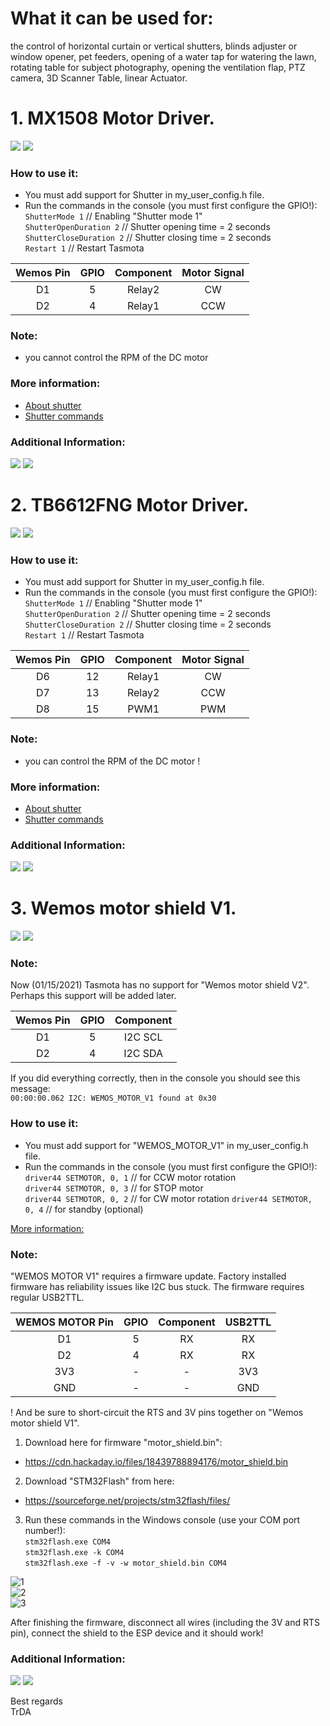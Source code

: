 # What it can be used for: 
the control of horizontal curtain or vertical shutters, blinds adjuster or window opener, pet feeders, opening of a water tap for watering the lawn, rotating table for subject photography, opening the ventilation flap, PTZ camera, 3D Scanner Table, linear Actuator.

# 1. MX1508 Motor Driver.

![](https://raw.githubusercontent.com/TrDA-hab/Projects/master/DC_motor/901.jpg)
![](https://raw.githubusercontent.com/TrDA-hab/Projects/master/DC_motor/902.jpg)

### How to use it:  
 - You must add support for Shutter in my_user_config.h file.
 - Run the commands in the console (you must first configure the GPIO!):  
    `ShutterMode 1`   // Enabling "Shutter mode 1"  
    `ShutterOpenDuration 2`   // Shutter opening time = 2 seconds  
    `ShutterCloseDuration 2`  // Shutter closing time = 2 seconds  
    `Restart 1`   // Restart Tasmota  

Wemos Pin|GPIO|Component|Motor Signal
:-:|:-:|:-:|:-:
D1|5|Relay2|CW
D2|4|Relay1|CCW

### Note:
 - you cannot control the RPM of the DC motor

### More information:
 - [About shutter](https://tasmota.github.io/docs/Blinds-and-Shutters/)
 - [Shutter commands](https://tasmota.github.io/docs/Commands/#shutters)

### Additional Information:
![](https://raw.githubusercontent.com/TrDA-hab/Projects/master/DC_motor/20201224_144050.jpg)
![](https://raw.githubusercontent.com/TrDA-hab/Projects/master/DC_motor/902-1.jpg)

# 2. TB6612FNG Motor Driver.
![](https://raw.githubusercontent.com/TrDA-hab/Projects/master/DC_motor/903.jpg)
![](https://raw.githubusercontent.com/TrDA-hab/Projects/master/DC_motor/904.jpg)

### How to use it:
 - You must add support for Shutter in my_user_config.h file.
 - Run the commands in the console (you must first configure the GPIO!):  
    `ShutterMode 1`   // Enabling "Shutter mode 1"  
    `ShutterOpenDuration 2`   // Shutter opening time = 2 seconds  
    `ShutterCloseDuration 2`  // Shutter closing time = 2 seconds  
    `Restart 1`   // Restart Tasmota  

Wemos Pin|GPIO|Component|Motor Signal
:-:|:-:|:-:|:-:
D6|12|Relay1|CW
D7|13|Relay2|CCW
D8|15|PWM1|PWM

### Note:
 - you can control the RPM of the DC motor !

### More information:
 - [About shutter](https://tasmota.github.io/docs/Blinds-and-Shutters/)
 - [Shutter commands](https://tasmota.github.io/docs/Commands/#shutters)

### Additional Information:
![](https://raw.githubusercontent.com/TrDA-hab/Projects/master/DC_motor/20210103_181349.jpg)
![](https://raw.githubusercontent.com/TrDA-hab/Projects/master/DC_motor/904-1.jpg)

# 3. Wemos motor shield V1.
![](https://raw.githubusercontent.com/TrDA-hab/Projects/master/DC_motor/905.jpg)
![](https://raw.githubusercontent.com/TrDA-hab/Projects/master/DC_motor/906.jpg)

### Note:
Now (01/15/2021) Tasmota has no support for "Wemos motor shield V2". Perhaps this support will be added later.

Wemos Pin|GPIO|Component
:-:|:-:|:-:
D1|5|I2C SCL
D2|4|I2C SDA

If you did everything correctly, then in the console you should see this message:  
`00:00:00.062 I2C: WEMOS_MOTOR_V1 found at 0x30`

### How to use it:
 - You must add support for "WEMOS_MOTOR_V1" in my_user_config.h file.
 - Run the commands in the console (you must first configure the GPIO!):  
    `driver44 SETMOTOR, 0, 1`  // for CCW motor rotation  
    `driver44 SETMOTOR, 0, 3`  // for STOP motor  
    `driver44 SETMOTOR, 0, 2`  // for CW motor rotation 
    `driver44 SETMOTOR, 0, 4`  // for standby (optional)  

[More information:](https://github.com/arendst/Tasmota/blob/development/tasmota/xdrv_34_wemos_motor_v1.ino)  


### Note:
"WEMOS MOTOR V1" requires a firmware update. Factory installed firmware has reliability issues like I2C bus stuck. The firmware requires regular USB2TTL.

WEMOS MOTOR Pin|GPIO|Component|USB2TTL
:-:|:-:|:-:|:-:
D1|5|RX|RX
D2|4|RX|RX
3V3|-|-|3V3
GND|-|-|GND

! And be sure to short-circuit the RTS and 3V pins together on "Wemos motor shield V1".

1. Download here for firmware "motor_shield.bin":
 - https://cdn.hackaday.io/files/18439788894176/motor_shield.bin

2. Download "STM32Flash" from here:
 - https://sourceforge.net/projects/stm32flash/files/

3. Run these commands in the Windows console (use your COM port number!):  
`stm32flash.exe COM4`  
`stm32flash.exe -k COM4`  
`stm32flash.exe -f -v -w motor_shield.bin COM4`  

![1](https://raw.githubusercontent.com/TrDA-hab/Projects/master/DC_motor/STM32flash-1.jpg)  
![2](https://raw.githubusercontent.com/TrDA-hab/Projects/master/DC_motor/STM32flash-2.jpg)  
![3](https://raw.githubusercontent.com/TrDA-hab/Projects/master/DC_motor/STM32flash-3.jpg)  
  
After finishing the firmware, disconnect all wires (including the 3V and RTS pin), connect the shield to the ESP device and it should work!

### Additional Information:
![](https://raw.githubusercontent.com/TrDA-hab/Projects/master/DC_motor/20210103_190344.jpg)
![](https://raw.githubusercontent.com/TrDA-hab/Projects/master/DC_motor/906-1.jpg)

Best regards   
TrDA
